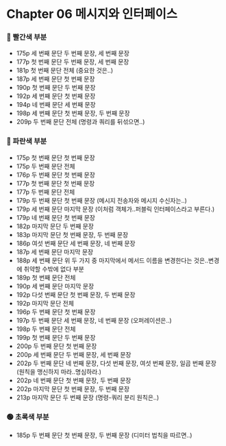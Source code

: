 # Chapter 06 메시지와 인터페이스

### 🔴 빨간색 부분
* 175p 세 번째 문단 두 번째 문장, 세 번째 문장
* 177p 첫 번째 문단 두 번째 문장, 세 번째 문장
* 181p 첫 번째 문단 전체 (중요한 것은..)
* 187p 세 번째 문단 첫 번째 문장
* 190p 첫 번째 문단 두 번째 문장
* 192p 세 번째 문단 첫 번째 문장
* 194p 네 번째 문단 세 번째 문장
* 198p 세 번째 문단 첫 번째 문장, 두 번째 문장
* 209p 두 번째 문단 전체 (명령과 쿼리를 뒤섞으면..)

### 🔵 파란색 부분
* 175p 첫 번째 문단 첫 번째 문장
* 175p 두 번째 문단 전체
* 176p 두 번째 문단 첫 번째 문장
* 177p 첫 번째 문단 첫 번째 문장
* 177p 두 번째 문단 전체
* 179p 두 번째 문단 첫 번째 문장 (메시지 전송자와 메시지 수신자는..)
* 179p 세 번째 문단 마지막 문장 (이처럼 객체가..퍼블릭 인터페이스라고 부른다.)
* 179p 네 번째 문단 첫 번째 문장
* 182p 마지막 문단 두 번째 문장
* 183p 마지막 문단 첫 번째 문장, 두 번째 문장
* 186p 여섯 번째 문단 세 번째 문장, 네 번째 문장
* 187p 세 번째 문단 마지막 문장
* 188p 세 번째 문단 위 두 가지 중 마지막에서 메서드 이름을 변경한다는 것은..변경에 취약할 수밖에 없다 부분
* 189p 첫 번째 문단 전체
* 190p 세 번째 문단 마지막 문장
* 192p 다섯 번째 문단 첫 번째 문장, 두 번째 문장
* 192p 마지막 문단 전체
* 196p 두 번째 문단 첫 번째 문장
* 197p 두 번째 문단 세 번째 문장, 네 번째 문장 (오퍼레이션은..)
* 198p 두 번째 문단 전체
* 199p 첫 번째 문단 두 번째 문장
* 200p 두 번째 문단 첫 번째 문장
* 200p 세 번째 문단 두 번째 문장, 세 번째 문장
* 202p 두 번째 문단 네 번째 문장, 다섯 번째 문장, 여섯 번째 문장, 일곱 번째 문장 (원칙을 맹신하지 마라..명심하라.)
* 202p 네 번째 문단 첫 번째 문장, 두 번째 문장
* 202p 마지막 문단 첫 번째 문장, 두 번째 문장
* 213p 마지막 문단 두 번째 문장 (명령-쿼리 분리 원칙은..)

### 🟢 초록색 부분
* 185p 두 번째 문단 첫 번째 문장, 두 번째 문장 (디미터 법칙을 따르면..)
